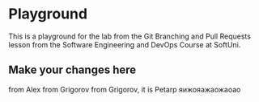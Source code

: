 # Playground
This is a playground for the lab from the Git Branching and Pull Requests lesson from the Software Engineering and DevOps Course at SoftUni.

## Make your changes here
from Alex
from Grigorov
from Grigorov, it is Petarр яижояажаожаоао
